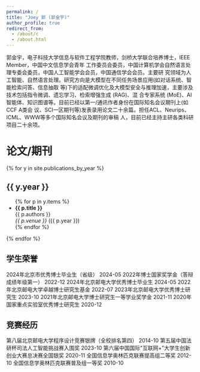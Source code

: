 ```yaml
---
permalink: /
title: "Joey 郭 (郭金宇)"
author_profile: true
redirect_from: 
  - /about/c
  - /about.html
---
```


郭金宇，电子科技大学信息与软件工程学院教师，剑桥大学联合培养博士，IEEE Member，中国中文信息学会青年
工作委员会委员，中国计算机学会自然语言处理专委会委员，中国人工智能学会会员，中国通信学会会员。主要研
究领域为人工智能、自然语言处理。研究方向是大模型在不同任务场景应用(如对话系统、智能检索问答、信息抽取
等)下的适配微调优化及大模型安全与推理加速，主要涉及技术包括指令微调、遗忘学习、检索增强生成 (RAG)、混
合专家系统 (MoE)、AI智能体、知识图谱等。目前已经以第一/通讯作者身份在国际知名会议期刊上(如CCF A类会
议、SCI一区期刊等)发表录用论文二十余篇。担任ACL、Neurips、ICML、WWW等多个国际知名会议及期刊的审稿
人，目前已经主持主研各类科研项目二十余项。


论文/期刊
======

{% for y in site.publications_by_year %}
  <h2>{{ y.year }}</h2>
  <ul>
  {% for p in y.items %}
    <li><strong>{{ p.title }}</strong><br/>
        {{ p.authors }}<br/>
        <em>{{ p.venue }}</em> ({{ p.year }})
    </li>
  {% endfor %}
  </ul>
{% endfor %}


学生荣誉
------
2024年北京市优秀博士毕业生（省级）         2024-05
2022年博士国家奖学金（答辩成绩年级第一）    2022-12
2024年北京邮电大学优秀博士毕业生           2024-05
2022年北京邮电大学卓越博士研究生基金       2022-07
2023年北京邮电大学优秀博士研究生           2023-10
2021年北京邮电大学博士研究生一等学业奖学金  2021-11
2020年国家重点实验室优秀博士研究生         2020-12

竞赛经历
------
第八届北京邮电大学程序设计竞赛银牌（全校排名第四）      2014-10
第五届中国法研杯司法人工智能挑战赛入围奖               2023-10
第六届中国国际"互联网+"大学生创新创业大赛总决赛全国银奖 2020-11
全国信息学奥林匹克联赛提高组二等奖                     2012-10
全国信息学奥林匹克联赛普及组一等奖                     2010-10

